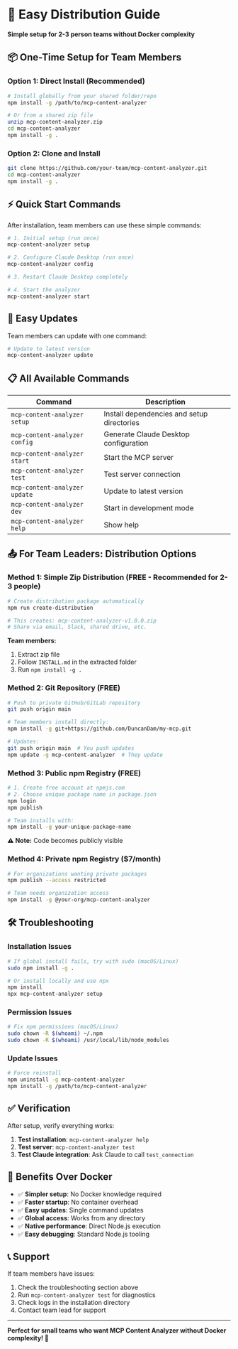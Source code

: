 # 🚀 Easy Distribution Guide

**Simple setup for 2-3 person teams without Docker complexity**

## 📦 One-Time Setup for Team Members

### Option 1: Direct Install (Recommended)
```bash
# Install globally from your shared folder/repo
npm install -g /path/to/mcp-content-analyzer

# Or from a shared zip file
unzip mcp-content-analyzer.zip
cd mcp-content-analyzer
npm install -g .
```

### Option 2: Clone and Install
```bash
git clone https://github.com/your-team/mcp-content-analyzer.git
cd mcp-content-analyzer
npm install -g .
```

## ⚡ Quick Start Commands

After installation, team members can use these simple commands:

```bash
# 1. Initial setup (run once)
mcp-content-analyzer setup

# 2. Configure Claude Desktop (run once)
mcp-content-analyzer config

# 3. Restart Claude Desktop completely

# 4. Start the analyzer
mcp-content-analyzer start
```

## 🔄 Easy Updates

Team members can update with one command:

```bash
# Update to latest version
mcp-content-analyzer update
```

## 📋 All Available Commands

| Command | Description |
|---------|-------------|
| `mcp-content-analyzer setup` | Install dependencies and setup directories |
| `mcp-content-analyzer config` | Generate Claude Desktop configuration |
| `mcp-content-analyzer start` | Start the MCP server |
| `mcp-content-analyzer test` | Test server connection |
| `mcp-content-analyzer update` | Update to latest version |
| `mcp-content-analyzer dev` | Start in development mode |
| `mcp-content-analyzer help` | Show help |

## 📤 For Team Leaders: Distribution Options

### Method 1: Simple Zip Distribution (FREE - Recommended for 2-3 people)
```bash
# Create distribution package automatically
npm run create-distribution

# This creates: mcp-content-analyzer-v1.0.0.zip
# Share via email, Slack, shared drive, etc.
```

**Team members:**
1. Extract zip file
2. Follow `INSTALL.md` in the extracted folder
3. Run `npm install -g .`

### Method 2: Git Repository (FREE)
```bash
# Push to private GitHub/GitLab repository
git push origin main

# Team members install directly:
npm install -g git+https://github.com/DuncanDam/my-mcp.git

# Updates:
git push origin main  # You push updates
npm update -g mcp-content-analyzer  # They update
```

### Method 3: Public npm Registry (FREE)
```bash
# 1. Create free account at npmjs.com
# 2. Choose unique package name in package.json
npm login
npm publish

# Team installs with:
npm install -g your-unique-package-name
```

**⚠️ Note:** Code becomes publicly visible

### Method 4: Private npm Registry ($7/month)
```bash
# For organizations wanting private packages
npm publish --access restricted

# Team needs organization access
npm install -g @your-org/mcp-content-analyzer
```

## 🛠️ Troubleshooting

### Installation Issues
```bash
# If global install fails, try with sudo (macOS/Linux)
sudo npm install -g .

# Or install locally and use npx
npm install
npx mcp-content-analyzer setup
```

### Permission Issues
```bash
# Fix npm permissions (macOS/Linux)
sudo chown -R $(whoami) ~/.npm
sudo chown -R $(whoami) /usr/local/lib/node_modules
```

### Update Issues
```bash
# Force reinstall
npm uninstall -g mcp-content-analyzer
npm install -g /path/to/mcp-content-analyzer
```

## ✅ Verification

After setup, verify everything works:

1. **Test installation**: `mcp-content-analyzer help`
2. **Test server**: `mcp-content-analyzer test`
3. **Test Claude integration**: Ask Claude to call `test_connection`

## 🎯 Benefits Over Docker

- ✅ **Simpler setup**: No Docker knowledge required
- ✅ **Faster startup**: No container overhead
- ✅ **Easy updates**: Single command updates
- ✅ **Global access**: Works from any directory
- ✅ **Native performance**: Direct Node.js execution
- ✅ **Easy debugging**: Standard Node.js tooling

## 📞 Support

If team members have issues:

1. Check the troubleshooting section above
2. Run `mcp-content-analyzer test` for diagnostics
3. Check logs in the installation directory
4. Contact team lead for support

---

**Perfect for small teams who want MCP Content Analyzer without Docker complexity! 🎉**